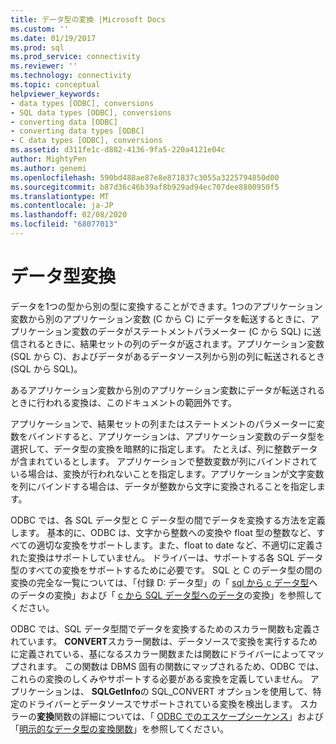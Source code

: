 ```yaml
---
title: データ型の変換 |Microsoft Docs
ms.custom: ''
ms.date: 01/19/2017
ms.prod: sql
ms.prod_service: connectivity
ms.reviewer: ''
ms.technology: connectivity
ms.topic: conceptual
helpviewer_keywords:
- data types [ODBC], conversions
- SQL data types [ODBC], conversions
- converting data [ODBC]
- converting data types [ODBC]
- C data types [ODBC], conversions
ms.assetid: d311fe1c-d882-4136-9fa5-220a4121e04c
author: MightyPen
ms.author: genemi
ms.openlocfilehash: 590bd488ae87e8e871837c3055a3225794850d00
ms.sourcegitcommit: b87d36c46b39af8b929ad94ec707dee8800950f5
ms.translationtype: MT
ms.contentlocale: ja-JP
ms.lasthandoff: 02/08/2020
ms.locfileid: "68077013"
---
```

# <a name="data-type-conversions"></a>データ型変換
データを1つの型から別の型に変換することができます。1つのアプリケーション変数から別のアプリケーション変数 (C から C) にデータを転送するときに、アプリケーション変数のデータがステートメントパラメーター (C から SQL) に送信されるときに、結果セットの列のデータが返されます。アプリケーション変数 (SQL から C)、およびデータがあるデータソース列から別の列に転送されるとき (SQL から SQL)。  
  
 あるアプリケーション変数から別のアプリケーション変数にデータが転送されるときに行われる変換は、このドキュメントの範囲外です。  
  
 アプリケーションで、結果セットの列またはステートメントのパラメーターに変数をバインドすると、アプリケーションは、アプリケーション変数のデータ型を選択して、データ型の変換を暗黙的に指定します。 たとえば、列に整数データが含まれているとします。 アプリケーションで整数変数が列にバインドされている場合は、変換が行われないことを指定します。アプリケーションが文字変数を列にバインドする場合は、データが整数から文字に変換されることを指定します。  
  
 ODBC では、各 SQL データ型と C データ型の間でデータを変換する方法を定義します。 基本的に、ODBC は、文字から整数への変換や float 型の整数など、すべての適切な変換をサポートします。また、float to date など、不適切に定義された変換はサポートしていません。 ドライバーは、サポートする各 SQL データ型のすべての変換をサポートするために必要です。 SQL と C のデータ型の間の変換の完全な一覧については、「付録 D: データ型」の「 [sql から c データ型](../../../odbc/reference/appendixes/converting-data-from-sql-to-c-data-types.md)へのデータの変換」および「 [c から SQL データ型へのデータ](../../../odbc/reference/appendixes/converting-data-from-c-to-sql-data-types.md)の変換」を参照してください。  
  
 ODBC では、SQL データ型間でデータを変換するためのスカラー関数も定義されています。 **CONVERT**スカラー関数は、データソースで変換を実行するために定義されている、基になるスカラー関数または関数にドライバーによってマップされます。 この関数は DBMS 固有の関数にマップされるため、ODBC では、これらの変換のしくみやサポートする必要がある変換を定義していません。 アプリケーションは、 **SQLGetInfo**の SQL_CONVERT オプションを使用して、特定のドライバーとデータソースでサポートされている変換を検出します。 スカラーの**変換**関数の詳細については、「 [ODBC でのエスケープシーケンス](../../../odbc/reference/develop-app/escape-sequences-in-odbc.md)」および「[明示的なデータ型の変換関数](../../../odbc/reference/appendixes/explicit-data-type-conversion-function.md)」を参照してください。
